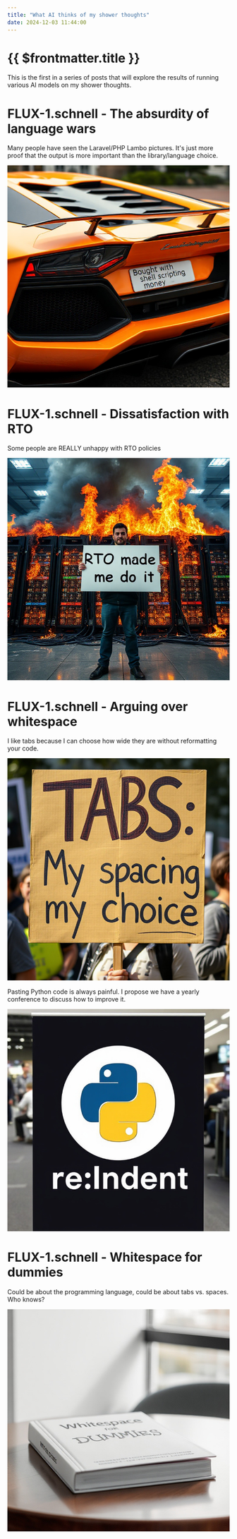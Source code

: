 ```yaml
---
title: "What AI thinks of my shower thoughts"
date: 2024-12-03 11:44:00
---
```


# {{ $frontmatter.title }}

This is the first in a series of posts that will explore the results of running various AI models on my shower thoughts.

# FLUX-1.schnell - The absurdity of language wars

Many people have seen the Laravel/PHP Lambo pictures. It's just more proof that the output is more important than the
library/language choice.

![A shell scripter's lambo](12-03-images/shell-scripters-lambo.jpg "Lambo with a bumper sticker that says 'bought with shell scripting money'")

# FLUX-1.schnell - Dissatisfaction with RTO

Some people are REALLY unhappy with RTO policies

![A gentleman expresses his dissatisfaction with RTO policies](12-03-images/rto-made-me-do-it.jpg "Man holding a sign that says 'RTO made me do it' while racks of equipment burn behind him")

# FLUX-1.schnell - Arguing over whitespace

I like tabs because I can choose how wide they are without reformatting your code.

![Tabs, they're better](12-03-images/tabs-my-spacing-my-choice.jpg "A handwritten sign that says 'Tabs: My spacing, my choice'")

Pasting Python code is always painful. I propose we have a yearly conference to discuss how to improve it.

![re:Indent](12-03-images/re-indent.jpg "A conference sign on a post that has the Python language logo and the text 're:Indent'")

# FLUX-1.schnell - Whitespace for dummies

Could be about the programming language, could be about tabs vs. spaces. Who knows?

![Whitespace for dummies](12-03-images/whitespace-for-dummies.jpg "A book on a table with the title 'Whitespace for dummies'")
